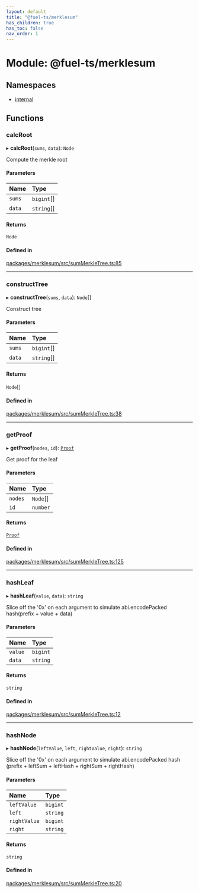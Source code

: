 ```yaml
---
layout: default
title: "@fuel-ts/merklesum"
has_children: true
has_toc: false
nav_order: 1
---
```


# Module: @fuel-ts/merklesum

## Namespaces

- [internal](namespaces/internal.md)

## Functions

### calcRoot

▸ **calcRoot**(`sums`, `data`): `Node`

Compute the merkle root

#### Parameters

| Name | Type |
| :------ | :------ |
| `sums` | `bigint`[] |
| `data` | `string`[] |

#### Returns

`Node`

#### Defined in

[packages/merklesum/src/sumMerkleTree.ts:85](https://github.com/FuelLabs/fuels-ts/blob/master/packages/merklesum/src/sumMerkleTree.ts#L85)

___

### constructTree

▸ **constructTree**(`sums`, `data`): `Node`[]

Construct tree

#### Parameters

| Name | Type |
| :------ | :------ |
| `sums` | `bigint`[] |
| `data` | `string`[] |

#### Returns

`Node`[]

#### Defined in

[packages/merklesum/src/sumMerkleTree.ts:38](https://github.com/FuelLabs/fuels-ts/blob/master/packages/merklesum/src/sumMerkleTree.ts#L38)

___

### getProof

▸ **getProof**(`nodes`, `id`): [`Proof`](classes/internal-Proof.md)

Get proof for the leaf

#### Parameters

| Name | Type |
| :------ | :------ |
| `nodes` | `Node`[] |
| `id` | `number` |

#### Returns

[`Proof`](classes/internal-Proof.md)

#### Defined in

[packages/merklesum/src/sumMerkleTree.ts:125](https://github.com/FuelLabs/fuels-ts/blob/master/packages/merklesum/src/sumMerkleTree.ts#L125)

___

### hashLeaf

▸ **hashLeaf**(`value`, `data`): `string`

Slice off the '0x' on each argument to simulate abi.encodePacked
hash(prefix + value + data)

#### Parameters

| Name | Type |
| :------ | :------ |
| `value` | `bigint` |
| `data` | `string` |

#### Returns

`string`

#### Defined in

[packages/merklesum/src/sumMerkleTree.ts:12](https://github.com/FuelLabs/fuels-ts/blob/master/packages/merklesum/src/sumMerkleTree.ts#L12)

___

### hashNode

▸ **hashNode**(`leftValue`, `left`, `rightValue`, `right`): `string`

Slice off the '0x' on each argument to simulate abi.encodePacked
hash (prefix + leftSum + leftHash + rightSum + rightHash)

#### Parameters

| Name | Type |
| :------ | :------ |
| `leftValue` | `bigint` |
| `left` | `string` |
| `rightValue` | `bigint` |
| `right` | `string` |

#### Returns

`string`

#### Defined in

[packages/merklesum/src/sumMerkleTree.ts:20](https://github.com/FuelLabs/fuels-ts/blob/master/packages/merklesum/src/sumMerkleTree.ts#L20)
